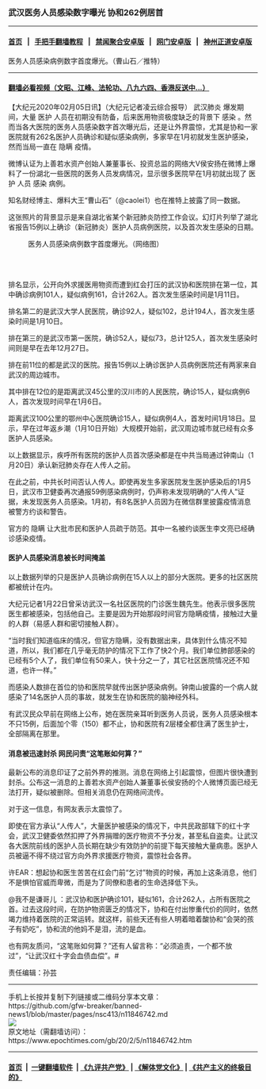 ### 武汉医务人员感染数字曝光 协和262例居首
------------------------

#### [首页](https://github.com/gfw-breaker/banned-news1/blob/master/README.md) &nbsp;&nbsp;|&nbsp;&nbsp; [手把手翻墙教程](https://github.com/gfw-breaker/guides/wiki) &nbsp;&nbsp;|&nbsp;&nbsp; [禁闻聚合安卓版](https://github.com/gfw-breaker/bn-android) &nbsp;&nbsp;|&nbsp;&nbsp; [网门安卓版](https://github.com/oGate2/oGate) &nbsp;&nbsp;|&nbsp;&nbsp; [神州正道安卓版](https://github.com/SzzdOgate/update) 



<div><img alt="" class="aligncenter wp-post-image" src="https://i.epochtimes.com/assets/uploads/2020/02/EQA7MSXVUAAG_mx-600x400.jpg"/>
<div class="red16 caption">
 医务人员感染病例数字首度爆光。（曹山石／推特）
</div>
</div><hr/>

#### [翻墙必看视频（文昭、江峰、法轮功、八九六四、香港反送中...）](https://github.com/gfw-breaker/banned-news1/blob/master/pages/link3.md)

<div><p>
 【大纪元2020年02月05日讯】（大纪元记者凌云综合报导）
 <ok href="https://www.epochtimes.com/gb/tag/%E6%AD%A6%E6%B1%89%E8%82%BA%E7%82%8E.html">
  武汉肺炎
 </ok>
 爆发期间，大量
 <ok href="https://www.epochtimes.com/gb/tag/%E5%8C%BB%E6%8A%A4.html">
  医护
 </ok>
 人员在初期没有防备，后来医用物资极度缺乏的背景下
 <ok href="https://www.epochtimes.com/gb/tag/%E6%84%9F%E6%9F%93.html">
  感染
 </ok>
 。然而当各大医院的医务人员感染数字首次曝光后，还是让外界震惊，尤其是协和一家医院就有262名医护人员确诊和疑似感染病例，多家早在1月初就发生医护感染，然而当局一直在
 <ok href="https://www.epochtimes.com/gb/tag/%E9%9A%90%E7%9E%92.html">
  隐瞒
 </ok>
 疫情。
</p>
<p>
 微博认证为上善若水资产创始人兼董事长、投资总监的网络大V侯安扬在微博上爆料了一份湖北一些医院的医务人员发病情况，显示很多医院早在1月初就出现了
 <ok href="https://www.epochtimes.com/gb/tag/%E5%8C%BB%E6%8A%A4.html">
  医护
 </ok>
 人员
 <ok href="https://www.epochtimes.com/gb/tag/%E6%84%9F%E6%9F%93.html">
  感染
 </ok>
 病例。
</p>
<p>
 知名财经博主、爆料大王“曹山石”（@caolei1）也在推特上披露了同一数据。
</p>
<p>
 这张照片的背景显示是来自湖北省某个新冠肺炎防控工作会议。幻灯片列举了湖北省报告15例以上确诊（新冠肺炎）医护人员病例医院，以及首次发生感染的日期。
</p>
<figure class="wp-caption aligncenter" id="attachment_11846750" style="width: 440px">
 <ok href="http://i.epochtimes.com/assets/uploads/2020/02/71adc809gy1gblme7gw1cj20go0m8k5l.jpg">
  <img alt="" class="size-full wp-image-11846750" src="http://i.epochtimes.com/assets/uploads/2020/02/71adc809gy1gblme7gw1cj20go0m8k5l.jpg"/>
 </ok>
 <br/><figcaption class="wp-caption-text">
  医务人员感染病例数字首度爆光。（网络图）
 </figcaption><br/>
</figure><br/>
<p>
 排名显示，公开向外求援医用物资而遭到红会打压的武汉协和医院排在第一位，其中确诊病例101人，疑似病例161，合计262人。首次发生感染时间是1月11日。
</p>
<p>
 排名第二的是武汉大学人民医院，确诊92人，疑似102，总计194人，首次发生感染时间是1月10日。
</p>
<p>
 排在第三的是武汉市第一医院，确诊52人，疑似73，总计125人，首次发生感染时间则是早在去年12月27日。
</p>
<p>
 排在前11位的都是武汉的医院。报告15例以上确诊医护人员病例医院还有两家来自武汉的周边城市。
</p>
<p>
 其中排在12位的是距离武汉45公里的汉川市的人民医院，确诊15人，疑似病例6人，首次发现时间早在1月6日。
</p>
<p>
 距离武汉100公里的鄂州中心医院确诊15人，疑似病例4人，首发时间1月18日。显示，早在过年返乡潮（1月10日开始）大规模开始前，武汉周边城市就已经有众多医护人员感染。
</p>
<p>
 以上数据显示，疾呼所有医院的医护人员首次感染都是在中共当局通过钟南山（1月20日）承认新冠肺炎存在人传人之前。
</p>
<p>
 在此之前，中共长时间否认人传人。即使再发生多家医院发生医护感染后的1月5日，武汉市卫健委再次通报59例感染病例时，仍声称未发现明确的“人传人”证据，未发现医务人员感染。1月初，有8名医护人员因为在微信群里披露疫情消息被警方约谈和警告。
</p>
<p>
 官方的
 <ok href="https://www.epochtimes.com/gb/tag/%E9%9A%90%E7%9E%92.html">
  隐瞒
 </ok>
 让大批市民和医护人员疏于防范。其中一名被约谈医生李文亮已经确诊感染疫情。
</p>
<h4>
 医护人员感染消息被长时间掩盖
</h4>
<p>
 以上数据列举的只是医护人员确诊病例在15人以上的部分大医院。更多的社区医院都被统计在内。
</p>
<p>
 大纪元记者1月22日曾采访武汉一名社区医院的门诊医生魏先生。他表示很多医院医生都被感染，包括他自己。主要是因为开始那段时间官方隐瞒疫情，接触过大量的人群（易感人群和密切接触人群）。
</p>
<p>
 “当时我们知道临床的情况，但官方隐瞒，没有数据出来，具体到什么情况不知道，所以，我们都在几乎毫无防护的情况下工作了快2个月。我们单位肺部感染的已经有5个人了，我们单位有50来人，快十分之一了，其它社区医院情况还不知道，也许一样。”
</p>
<p>
 而感染人数排在首位的协和医院早就传出医护感染病例。钟南山披露的一个病人就感染了14名医护人员的事故，就发生在协和医院的脑神经外科。
</p>
<p>
 有武汉民众早前在网络上公布，她在医院亲耳听到医务人员说，医务人员感染根本不只15例，后面加个零（150）都不止，协和医院有2层楼全都住满了医生护士，全部隔离在那里。
</p>
<h4>
 消息被迅速封杀 网民问责“这笔账如何算？”
</h4>
<p>
 最新公布的消息印证了之前外界的推测。消息在网络上引起震惊，但图片很快遭到封杀。公布这一消息的上善若水资产创始人兼董事长侯安扬的个人微博页面已经无法打开，疑似被删除。但相关消息仍在网络间流传。
</p>
<p>
 对于这一信息，有网友表示太震惊了。
</p>
<p>
 即使在官方承认“人传人”，大量医护被感染的情况下，中共民政部辖下的红十字会，武汉卫健委依然扣押了外界捐赠的医疗物资不予分发，甚至私自盗卖。让武汉各大医院前线的医护人员长期在缺少有效防护的前提下每天接触大量病患。医护人员被逼不得不绕过官方向外界求援医疗物资，震惊社会各界。
</p>
<p>
 许EAR：想起协和医生苦苦在红会门前“乞讨”物资的时候，再加上这条消息，他们不是惧怕官威而卑微，而是为了同僚和患者的生命选择低下头。
</p>
<p>
 @我不是谦哥儿 ：武汉协和医护确诊101，疑似161，合计262人，占所有医院之首。过去这段时间，在防护物资匮乏的情况下，协和在付出惨重代价的同时，依然竭力维持着医院的正常运转。就这样，前些天还有些人明着暗着酸协和“会哭的孩子有奶吃”，协和流的他妈不是泪，流的是血。
</p>
<p>
 也有网友质问，“这笔账如何算？”还有人留言称：“必须追责，一个都不放过”，“让武汉红十字会血债血偿”。#
</p>
<p>
 责任编辑：孙芸
</p>
</div>
<hr/>
手机上长按并复制下列链接或二维码分享本文章：<br/>
https://github.com/gfw-breaker/banned-news1/blob/master/pages/nsc413/n11846742.md <br/>
<a href='https://github.com/gfw-breaker/banned-news1/blob/master/pages/nsc413/n11846742.md'><img src='https://github.com/gfw-breaker/banned-news1/blob/master/pages/nsc413/n11846742.md.png'/></a> <br/>
原文地址（需翻墙访问）：https://www.epochtimes.com/gb/20/2/5/n11846742.htm


------------------------
#### [首页](https://github.com/gfw-breaker/banned-news1/blob/master/README.md) &nbsp;|&nbsp; [一键翻墙软件](https://github.com/gfw-breaker/nogfw/blob/master/README.md) &nbsp;| [《九评共产党》](https://github.com/gfw-breaker/9ping.md/blob/master/README.md#九评之一评共产党是什么) | [《解体党文化》](https://github.com/gfw-breaker/jtdwh.md/blob/master/README.md) | [《共产主义的终极目的》](https://github.com/gfw-breaker/gczydzjmd.md/blob/master/README.md)


<img src='http://gfw-breaker.win/banned-news/pages/nsc413/n11846742.md' width='0px' height='0px'/>